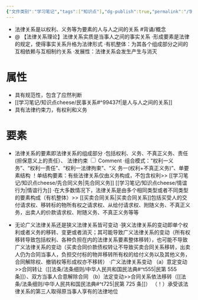 ```yaml
---
{"文件类别":"学习笔记","tags":["知识点"],"dg-publish":true,"permalink":"/学习笔记/知识点cheese/法律关系/","dgPassFrontmatter":true,"created":"2024-07-06T10:28:13.804+08:00","updated":"2024-09-30T11:33:16.306+08:00"}
---
```


- 法律关系是以权利、义务等为要素的人与人之间的关系 #背诵/概念 
- @ 【法律关系理论】法律关系实质是当事人之间的事实关系
·形成要素是法律的规定，使得事实关系升格为法律形式
·有机整体：为其各个组成部分之间的互相依赖与互相制约关系
·发展性：法律关系会发生产生与消灭

# 属性
- 具有规范性，包含了应然判断
- [[学习笔记/知识点cheese/民事关系#^99437f\|是人与人之间的关系]]
- 具有法律约束力，有权利和义务
# 要素
- 法律关系的要素即法律关系的组成部分
·包括权利、义务、不真正义务、责任(担保意义上的责任）、<label class="ob-comment" title="容忍义务和形成权这类相对人只能接受结果使其对自己发生无法阻止且可能违背意愿的效力的状态" style=""> 法律约束 <input type="checkbox"> <span style=""> Comment </span></label>
·组合模式：“权利⼀义务”、“权利⼀责任”、“权利⼀法律拘束”、“义 务⼀(权利+不真正义务)”、单要素结构
！单结构要素：有些法律关系仅由义务构成，不包含权利>> [[学习笔记/知识点cheese/先合同义务\|先合同义务]] [[学习笔记/知识点cheese/情谊行为\|情谊行为]]
·在大多数情况下，法律关系是由多个相同类型或者不同类型的要素构成（有机整体）>> [[买卖合同关系\|买卖合同关系]]包括买受人的交付请求权、移转标的物所有权之请求权、从给付请求权、附随义务、不真正义务，出卖人的价款请求权、附随义务、不真正义务等等

- 无论广义法律关系还是狭义法律关系皆可变动
·狭义法律关系的变动即单个权利或者义务的移转、变更或者消灭；其可能导致广义法律关系的变动（所有权移转导致包括权利、各种负担在内的法律关系要素整体移转），也可能不导致广义法律关系的变动（买卖合同价款债权转让不导致买卖合同关系移转，出卖人仍为合同当事人，负担交付标的物并移转所有权的给付义务以及其他义务，合同解除权、撤销权等形成权亦不移转）
·广义法律关系变动
（a）意定变动>>合同转让（[[法条/法条细则/中华人民共和国民法典#^t555\|民第 555 条]]）、双方当事人合意解除合同
（b）法定变动>>合同关系依法移转（[[法条/法条细则/中华人民共和国民法典#^t725\|民第 725 条]]）
（！）承受该法律关系的第三人取得原当事人享有的法律地位